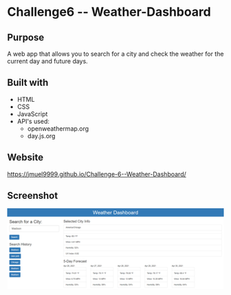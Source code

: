 # Challenge6 -- Weather-Dashboard

## Purpose
A web app that allows you to search for a city and check the weather for the current day and future days.

## Built with
* HTML
* CSS
* JavaScript
* API's used:
  - openweathermap.org
  - day.js.org

## Website
https://jmuel9999.github.io/Challenge-6--Weather-Dashboard/

## Screenshot
![Full website screenshot](./assets/images/screenshot6.png)
